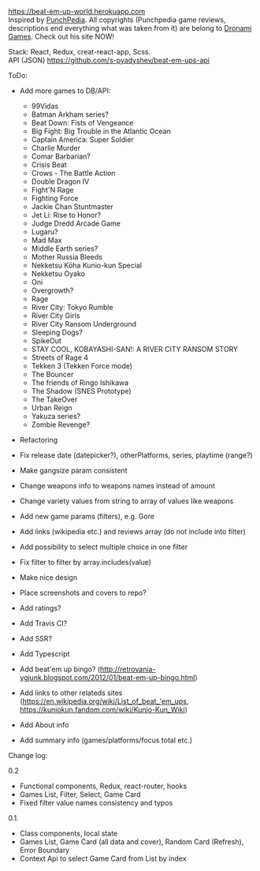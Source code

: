 <a href="https://beat-em-up-world.herokuapp.com">https://beat-em-up-world.herokuapp.com</a>
<br>
Inspired by <a href="http://www.punchpedia.com">PunchPedia</a>. All copyrights (Punchpedia game reviews, descriptions end everything what was taken from it) are belong to <a href="http://www.dronami.com/">Dronami Games</a>. Check out his site NOW!

Stack: React, Redux, creat-react-app, Scss.
<br>
API (JSON)
<a href="https://github.com/s-pyadyshev/beat-em-ups-api">https://github.com/s-pyadyshev/beat-em-ups-api</a>
<br>

ToDo:
- Add more games to DB/API:
  - 99Vidas
  - Batman Arkham series?
  - Beat Down: Fists of Vengeance
  - Big Fight: Big Trouble in the Atlantic Ocean
  - Captain America: Super Soldier
  - Charlie Murder
  - Comar Barbarian?
  - Crisis Beat
  - Crows - The Battle Action
  - Double Dragon IV
  - Fight'N Rage
  - Fighting Force
  - Jackie Chan Stuntmaster
  - Jet Li: Rise to Honor?
  - Judge Dredd Arcade Game
  - Lugaru?
  - Mad Max
  - Middle Earth series?
  - Mother Russia Bleeds
  - Nekketsu Kōha Kunio-kun Special
  - Nekketsu Oyako
  - Oni
  - Overgrowth?
  - Rage
  - River City: Tokyo Rumble
  - River City Girls
  - River City Ransom Underground
  - Sleeping Dogs?
  - SpikeOut
  - STAY COOL, KOBAYASHI-SAN!: A RIVER CITY RANSOM STORY
  - Streets of Rage 4
  - Tekken 3 (Tekken Force mode)
  - The Bouncer
  - The friends of Ringo Ishikawa
  - The Shadow (SNES Prototype)
  - The TakeOver
  - Urban Reign
  - Yakuza series?
  - Zombie Revenge?

- Refactoring
- Fix release date (datepicker?), otherPlatforms, series, playtime (range?)
- Make gangsize param consistent
- Change weapons info to weapons names instead of amount
- Change variety values from string to array of values like weapons
- Add new game params (filters), e.g. Gore
- Add links (wikipedia etc.) and reviews array (do not include into filter)
- Add possibility to select multiple choice in one filter
- Fix filter to filter by array.includes(value)
- Make nice design
- Place screenshots and covers to repo?
- Add ratings?
- Add Travis CI?
- Add SSR?
- Add Typescript
- Add beat'em up bingo? (http://retrovania-vgjunk.blogspot.com/2012/01/beat-em-up-bingo.html)
- Add links to other relateds sites (https://en.wikipedia.org/wiki/List_of_beat_'em_ups, https://kuniokun.fandom.com/wiki/Kunio-Kun_Wiki)
- Add About info
- Add summary info (games/platforms/focus total etc.)

Change log:

0.2
- Functional components, Redux, react-router, hooks
- Games List, Filter, Select, Game Card
- Fixed filter value names consistency and typos

0.1.
- Class components, local state
- Games List, Game Card (all data and cover), Random Card (Refresh), Error Boundary
- Context Api to select Game Card from List by index